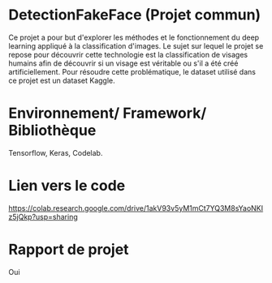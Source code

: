 # DetectionFakeFace (Projet commun)

Ce projet a pour but d'explorer les méthodes et le fonctionnement du deep learning appliqué à la classification d'images. Le sujet sur lequel le projet se repose pour découvrir cette technologie est la classification de visages humains afin de découvrir si un visage est véritable ou s'il a été créé artificiellement. 
Pour résoudre cette problématique, le dataset utilisé dans ce projet est un dataset Kaggle.

# Environnement/ Framework/ Bibliothèque 
Tensorflow, Keras, Codelab.

# Lien vers le code
https://colab.research.google.com/drive/1akV93v5yM1mCt7YQ3M8sYaoNKIz5jQkp?usp=sharing

# Rapport de projet
Oui
